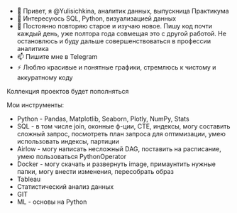 - 👋 Привет, я @Yulisichkina, аналитик данных, выпускница Практикума
- 👀 Интересуюсь SQL, Python, визуализацией данных
- 🌱 Постоянно повторяю старое и изучаю новое. Пишу код почти каждый день, уже полтора года совмещая это с другой работой. Не остановлюсь и буду дальше совершенствоваться в профессии аналитика
- 📫 Пишите мне в Telegram
- ⚡ Люблю красивые и понятные графики, стремлюсь к чистому и аккуратному коду


Коллекция проектов будет пополняться


Мои инструменты:

- Python - Pandas, Matplotlib, Seaborn, Plotly, NumPy, Stats 
- SQL - в том числе join, оконные ф-ции, CTE, индексы, могу составить сложный запрос, посмотреть план запроса для оптимизации, умею использовать индексы, партиции
- Airlow - могу написать несложный DAG, поставить на расписание, умею пользоваться PythonOperator
- Docker - могу скачать и развернуть image, примаунтить нужные папки, могу внести изменения, пересобрать образ
- Tableau
- Статистический анализ данных
- GIT
- ML - основы на Python



